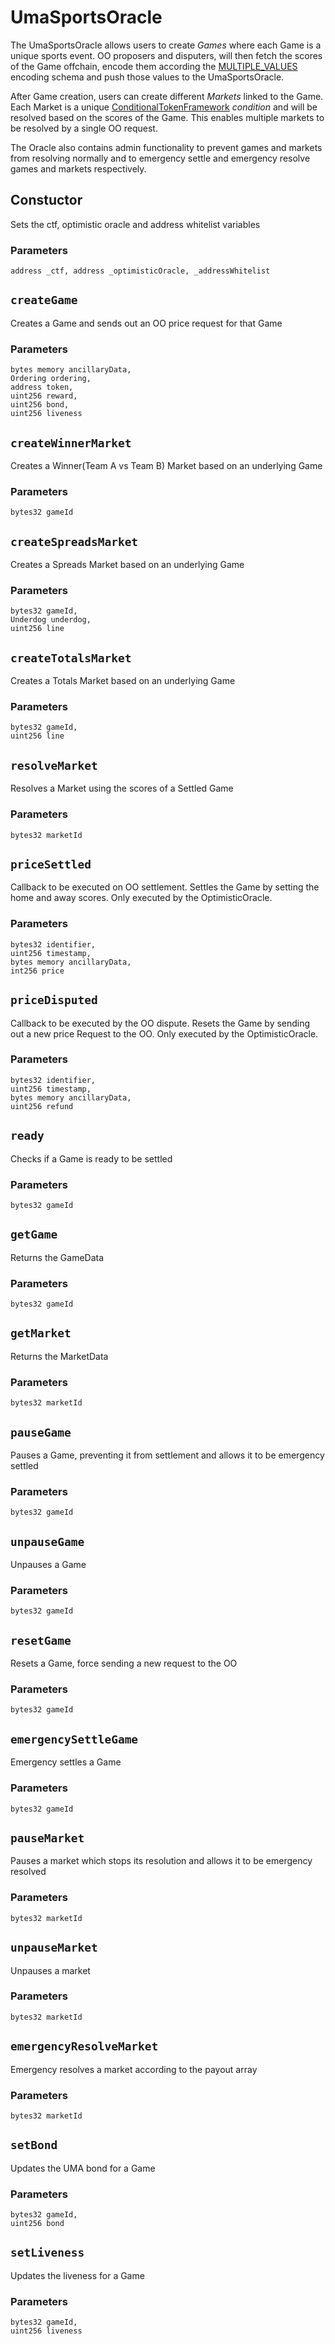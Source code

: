 # UmaSportsOracle

The UmaSportsOracle allows users to create _Games_ where each Game is a unique sports event. 
OO proposers and disputers, will then fetch the scores of the Game offchain, encode them according the [MULTIPLE_VALUES](https://github.com/UMAprotocol/UMIPs/blob/master/UMIPs/umip-183.md) encoding schema and push those values to the UmaSportsOracle.

After Game creation, users can create different _Markets_ linked to the Game. Each Market is a unique [ConditionalTokenFramework](https://github.com/Polymarket/conditional-tokens-contracts) _condition_ and will be resolved based on the scores of the Game. This enables multiple markets to be resolved by a single OO request.

The Oracle also contains admin functionality to prevent games and markets from resolving normally and to emergency settle and emergency resolve games and markets respectively.

## Constuctor

Sets the ctf, optimistic oracle and address whitelist variables

### Parameters

```[solidity]
address _ctf, address _optimisticOracle, _addressWhitelist
```

## `createGame`

Creates a Game and sends out an OO price request for that Game

### Parameters

```[solidity]
bytes memory ancillaryData,
Ordering ordering,
address token,
uint256 reward,
uint256 bond,
uint256 liveness
```

## `createWinnerMarket`

Creates a Winner(Team A vs Team B) Market based on an underlying Game

### Parameters

```[solidity]
bytes32 gameId
```

## `createSpreadsMarket`

Creates a Spreads Market based on an underlying Game

### Parameters

```[solidity]
bytes32 gameId,
Underdog underdog,
uint256 line
```


## `createTotalsMarket`

Creates a Totals Market based on an underlying Game

### Parameters

```[solidity]
bytes32 gameId,
uint256 line
```

## `resolveMarket`

Resolves a Market using the scores of a Settled Game

### Parameters

```[solidity]
bytes32 marketId
```

## `priceSettled`

Callback to be executed on OO settlement. Settles the Game by setting the home and away scores.
Only executed by the OptimisticOracle.

### Parameters

```[solidity]
bytes32 identifier,
uint256 timestamp,
bytes memory ancillaryData,
int256 price
```

## `priceDisputed`

Callback to be executed by the OO dispute. Resets the Game by sending out a new price Request to the OO.
Only executed by the OptimisticOracle.

### Parameters

```[solidity]
bytes32 identifier,
uint256 timestamp,
bytes memory ancillaryData,
uint256 refund
```

## `ready`

Checks if a Game is ready to be settled

### Parameters

```[solidity]
bytes32 gameId
```

## `getGame`

Returns the GameData

### Parameters

```[solidity]
bytes32 gameId
```

## `getMarket`

Returns the MarketData

### Parameters

```[solidity]
bytes32 marketId
```

## `pauseGame`

Pauses a Game, preventing it from settlement and allows it to be emergency settled

### Parameters

```[solidity]
bytes32 gameId
```

## `unpauseGame`

Unpauses a Game

### Parameters

```[solidity]
bytes32 gameId
```


## `resetGame`

Resets a Game, force sending a new request to the OO

### Parameters

```[solidity]
bytes32 gameId
```

## `emergencySettleGame`

Emergency settles a Game

### Parameters

```[solidity]
bytes32 gameId
```


## `pauseMarket`

Pauses a market which stops its resolution and allows it to be emergency resolved

### Parameters

```[solidity]
bytes32 marketId
```

## `unpauseMarket`

Unpauses a market

### Parameters

```[solidity]
bytes32 marketId
```

## `emergencyResolveMarket`

Emergency resolves a market according to the payout array

### Parameters

```[solidity]
bytes32 marketId
```

## `setBond`

Updates the UMA bond for a Game

### Parameters

```[solidity]
bytes32 gameId,
uint256 bond
```

## `setLiveness`

Updates the liveness for a Game

### Parameters

```[solidity]
bytes32 gameId,
uint256 liveness
```

